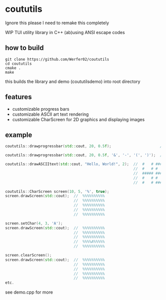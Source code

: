 # coututils

Ignore this please I need to remake this completely

WIP TUI utility library in C++ (ab)using ANSI escape codes

## how to build 
```console
git clone https://github.com/Werfer02/coututils
cd coututils
cmake .
make
```
this builds the library and demo (coututilsdemo) into root directory

## features
- customizable progress bars
- customizable ASCII art text rendering
- customizable CharScreen for 2D graphics and displaying images

## example

```cpp
coututils::drawprogressbar(std::cout, 20, 0.5f);                      // [##########          ]

coututils::drawprogressbar(std::cout, 20, 0.5f, '&', '-', '(', ')');  // (&&&&&&&&&&----------)

coututils::drawASCIItext(std::cout, "Hello, World!", 2);  //  #   # ##### #     #     #####             #   # ##### ##### #     ##### #     
                                                          //  #   # #     #     #     #   #             #   # #   # #   # #      #  # #
                                                          //  ##### ##### #     #     #   #             # # # #   # ##### #      #  # #
                                                          //  #   # #     #     #     #   # #           # # # #   # #  #  #      #  #
                                                          //  #   # ##### ##### ##### ##### #           ##### ##### #   # ##### ##### #

coututils::CharScreen screen(10, 5, '%', true);
screen.drawScreen(std::cout);  //  %%%%%%%%%%
                               //  %%%%%%%%%%
                               //  %%%%%%%%%%
                               //  %%%%%%%%%%
                               //  %%%%%%%%%%

screen.setChar(4, 3, 'A');
screen.drawScreen(std::cout);  //  %%%%%%%%%%
                               //  %%%%%%%%%%
                               //  %%%%%%%%%%
                               //  %%%%A%%%%%
                               //  %%%%%%%%%%

screen.clearScreen();
screen.drawScreen(std::cout);  //  %%%%%%%%%%
                               //  %%%%%%%%%%
                               //  %%%%%%%%%%
                               //  %%%%%%%%%%
                               //  %%%%%%%%%%
etc.

```
see demo.cpp for more
